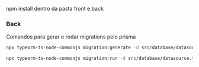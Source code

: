 npm install dentro da pasta front e back


### Back
Comandos para gerar e rodar migrations pelo prisma
```bash
npx typeorm-ts-node-commonjs migration:generate -d src/database/datasource.ts src/migrations/NomeDaMigration
```

```bash
npx typeorm-ts-node-commonjs migration:run -d src/database/datasource.ts
```